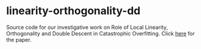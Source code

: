 # linearity-orthogonality-dd
Source code for our investigative work on Role of Local Linearity, Orthogonality and Double Descent in Catastrophic Overfitting. Click [here](https://drive.google.com/file/d/1WIYQOuwP1GV2FUjbAK9iD1u1jpeFq82S/view?usp=sharing) for the paper.
